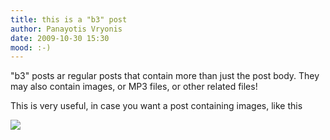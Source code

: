 ```yaml
---
title: this is a "b3" post
author: Panayotis Vryonis
date: 2009-10-30 15:30
mood: :-)
---
```


"b3" posts ar regular posts that contain more than just the post body.
They may also contain images, or MP3 files, or other related files!

This is very useful, in case you want a post containing images, like this

<img src="@site/streetview.jpg" />
